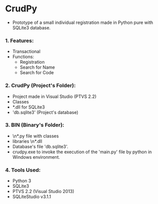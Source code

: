 # CrudPy

- Prototype of a small individual registration made in Python pure with SQLite3 database.

### 1. Features:

- Transactional
- Functions:
	- Registration
	- Search for Name
	- Search for Code
	
### 2. CrudPy (Project's Folder):

- Project made in Visual Studio (PTVS 2.2)
- Classes 
- \*.dll for SQLite3
- 'db.sqlite3' (Project's database)

### 3. BIN (Binary's Folder):

- \n*.py file with classes
- libraries \n*.dll
- Database's file 'db.sqlite3'.
- crudpy.exe to invoke the execution of the 'main.py' file by python in Windows environment.

### 4. Tools Used: 

- Python 3
- SQLite3
- PTVS 2.2 (Visual Studio 2013)
- SQLiteStudio v3.1.1

